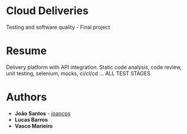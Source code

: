 # Cloud Deliveries
Testing and software quality - Final project

# Resume
Delivery platform with API integration. Static code analysis, code review, unit testing, selenium, mocks, ci/cl/cd ...
ALL TEST STAGES

# Authors
* **João Santos** - [joaocps](https://github.com/joaocps)
* **Lucas Barros**
* **Vasco Marieiro**


